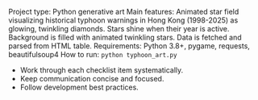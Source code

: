 <!-- Use this file to provide workspace-specific custom instructions to Copilot. For more details, visit https://code.visualstudio.com/docs/copilot/copilot-customization#_use-a-githubcopilotinstructionsmd-file -->

Project type: Python generative art
Main features: Animated star field visualizing historical typhoon warnings in Hong Kong (1998-2025) as glowing, twinkling diamonds. Stars shine when their year is active. Background is filled with animated twinkling stars. Data is fetched and parsed from HTML table.
Requirements: Python 3.8+, pygame, requests, beautifulsoup4
How to run: `python typhoon_art.py`
- Work through each checklist item systematically.
- Keep communication concise and focused.
- Follow development best practices.
